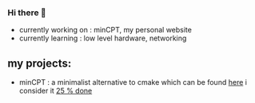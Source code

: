 ### Hi there 👋

- currently working on : minCPT, my personal website
- currently learning : low level hardware, networking

## my projects:
- minCPT : a minimalist alternative to cmake which can be found [here](https://github.com/yasserhcn/MinCPT)
i consider it [25 % done](https://progress-bar.dev/25)

<!--
**yasserhcn/yasserhcn** is a ✨ _special_ ✨ repository because its `README.md` (this file) appears on your GitHub profile.

Here are some ideas to get you started:

- 🔭 I’m currently working on ...
- 🌱 I’m currently learning ...
- 👯 I’m looking to collaborate on ...
- 🤔 I’m looking for help with ...
- 💬 Ask me about ...
- 📫 How to reach me: ...
- 😄 Pronouns: ...
- ⚡ Fun fact: ...
-->
